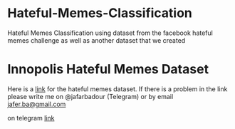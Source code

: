 # Hateful-Memes-Classification
Hateful Memes Classification using dataset from the facebook hateful memes challenge as well as another dataset that we created


# Innopolis Hateful Memes Dataset

Here is a [link](https://drive.google.com/drive/folders/1tYQnJc3oZHqZta9kn5pi4V87hppv10Mq?usp=sharing) for the hateful memes dataset. If there is a problem in the link please write me on @jafarbadour (Telegram) or by email jafer.ba@gmail.com


on telegram   [link](https://t.me/innopolishmdataset/2)

